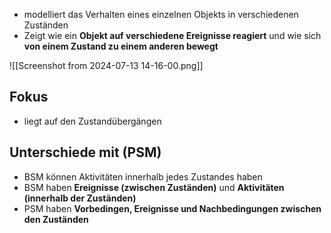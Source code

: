 - modelliert das Verhalten eines einzelnen Objekts in verschiedenen Zuständen
- Zeigt wie ein **Objekt auf verschiedene Ereignisse reagiert** und wie sich **von einem Zustand zu einem anderen bewegt**

![[Screenshot from 2024-07-13 14-16-00.png]]

## Fokus 
- liegt auf den Zustandübergängen

## Unterschiede mit (PSM)
- BSM können Aktivitäten innerhalb jedes Zustandes haben
- BSM haben **Ereignisse (zwischen Zuständen)** und **Aktivitäten (innerhalb der Zuständen)** 
- PSM haben **Vorbedingen, Ereignisse und Nachbedingungen zwischen den Zuständen**